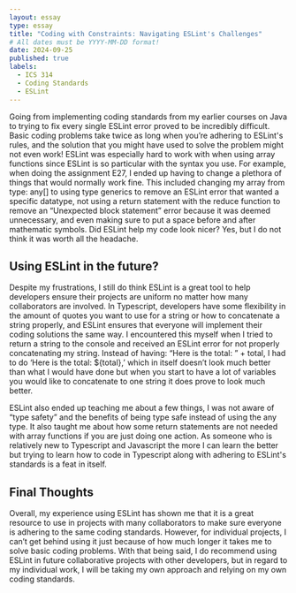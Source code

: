```yaml
---
layout: essay
type: essay
title: "Coding with Constraints: Navigating ESLint's Challenges"
# All dates must be YYYY-MM-DD format!
date: 2024-09-25
published: true
labels:
  - ICS 314
  - Coding Standards
  - ESLint
---
```

Going from implementing coding standards from my earlier courses on Java to trying to fix every single ESLint error proved to be incredibly difficult. Basic coding problems take twice as long when you’re adhering to ESLint's rules, and the solution that you might have used to solve the problem might not even work! ESLint was especially hard to work with when using array functions since ESLint is so particular with the syntax you use. For example, when doing the assignment E27, I ended up having to change a plethora of things that would normally work fine. This included changing my array from type: any[] to using type generics to remove an ESLint error that wanted a specific datatype, not using a return statement with the reduce function to remove an “Unexpected block statement” error because it was deemed unnecessary, and even making sure to put a space before and after mathematic symbols. Did ESLint help my code look nicer? Yes, but I do not think it was worth all the headache.

## Using ESLint in the future?

Despite my frustrations, I still do think ESLint is a great tool to help developers ensure their projects are uniform no matter how many collaborators are involved. In Typescript, developers have some flexibility in the amount of quotes you want to use for a string or how to concatenate a string properly, and ESLint ensures that everyone will implement their coding solutions the same way. I encountered this myself when I tried to return a string to the console and received an ESLint error for not properly concatenating my string. Instead of having: “Here is the total: ” + total, I had to do ‘Here is the total: ${total},’ which in itself doesn’t look much better than what I would have done but when you start to have a lot of variables you would like to concatenate to one string it does prove to look much better.

ESLint also ended up teaching me about a few things, I was not aware of “type safety” and the benefits of being type safe instead of using the any type. It also taught me about how some return statements are not needed with array functions if you are just doing one action. As someone who is relatively new to Typescript and Javascript the more I can learn the better but trying to learn how to code in Typescript along with adhering to ESLint's standards is a feat in itself.

## Final Thoughts

Overall, my experience using ESLint  has shown me that it is a great resource to use in projects with many collaborators to make sure everyone is adhering to the same coding standards. However, for individual projects, I can’t get behind using it just because of how much longer it takes me to solve basic coding problems. With that being said, I do recommend using ESLint in future collaborative projects with other developers, but in regard to my individual work, I will be taking my own approach and relying on my own coding standards.


